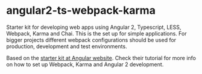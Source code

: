 # angular2-ts-webpack-karma
Starter kit for developing web apps using Angular 2, Typescript, LESS, Webpack, Karma and Chai.
This is the set up for simple applications. For bigger projects different webpack configurations should be used for production, development and test environments.

Based on the [starter kit at Angular website](https://angular.io/docs/ts/latest/quickstart.html). Check their tutorial for more info on how to set up Webpack, Karma and Angular 2 development.
